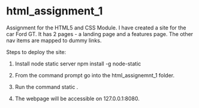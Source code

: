 # html_assignment_1
Assignment for the HTML5 and CSS Module. I have created a site for the car Ford GT. It has 2 pages - a landing page and a features page. The other nav items are mapped to dummy links.

Steps to deploy the site:

1. Install node static server
    npm install -g node-static

2. From the command prompt go into the html_assignemnt_1 folder.

3. Run the command 
    static .

4. The webpage will be accessible on 127.0.0.1:8080.